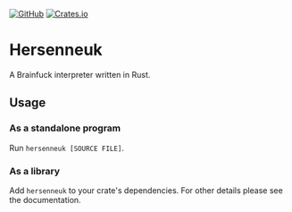 [![GitHub](https://img.shields.io/github/license/synthetic-borealis/hersenneuk)](https://github.com/synthetic-borealis/hersenneuk/blob/main/LICENSE)
[![Crates.io](https://img.shields.io/crates/v/hersenneuk)](https://crates.io/crates/hersenneuk)

# Hersenneuk

A Brainfuck interpreter written in Rust.

## Usage

### As a standalone program

Run ```hersenneuk [SOURCE FILE]```.

### As a library

Add `hersenneuk` to your crate's dependencies. For other details please see the documentation.
